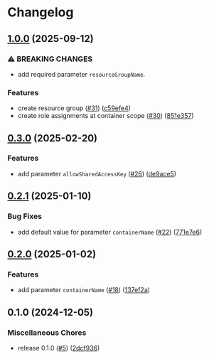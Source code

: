 # Changelog

## [1.0.0](https://github.com/equinor/azure-terraform-backend-template/compare/v0.3.0...v1.0.0) (2025-09-12)


### ⚠ BREAKING CHANGES

* add required parameter `resourceGroupName`.

### Features

* create resource group ([#31](https://github.com/equinor/azure-terraform-backend-template/issues/31)) ([c59efe4](https://github.com/equinor/azure-terraform-backend-template/commit/c59efe46e92b0ea34f6c06ff0142a4d005a99b1d))
* create role assignments at container scope ([#30](https://github.com/equinor/azure-terraform-backend-template/issues/30)) ([851e357](https://github.com/equinor/azure-terraform-backend-template/commit/851e357edecd92165d05c4928668944745493a89))

## [0.3.0](https://github.com/equinor/azure-terraform-backend-template/compare/v0.2.1...v0.3.0) (2025-02-20)


### Features

* add parameter `allowSharedAccessKey` ([#26](https://github.com/equinor/azure-terraform-backend-template/issues/26)) ([de9ace5](https://github.com/equinor/azure-terraform-backend-template/commit/de9ace508d27118da8fd1d7c202ca336ffff77b5))

## [0.2.1](https://github.com/equinor/azure-terraform-backend-template/compare/v0.2.0...v0.2.1) (2025-01-10)


### Bug Fixes

* add default value for parameter `containerName` ([#22](https://github.com/equinor/azure-terraform-backend-template/issues/22)) ([771e7e6](https://github.com/equinor/azure-terraform-backend-template/commit/771e7e60a7ba1503bc7704d6ab2eaf43a65eb79e))

## [0.2.0](https://github.com/equinor/azure-terraform-backend-template/compare/v0.1.0...v0.2.0) (2025-01-02)


### Features

* add parameter `containerName` ([#18](https://github.com/equinor/azure-terraform-backend-template/issues/18)) ([137ef2a](https://github.com/equinor/azure-terraform-backend-template/commit/137ef2a1d40fbacc94f6cd5d02ecb1b614646f30))

## 0.1.0 (2024-12-05)


### Miscellaneous Chores

* release 0.1.0 ([#5](https://github.com/equinor/terraform-backend/issues/5)) ([2dcf936](https://github.com/equinor/terraform-backend/commit/2dcf936a9c088d57c8c8c08a67cb2782cec06bf9))

